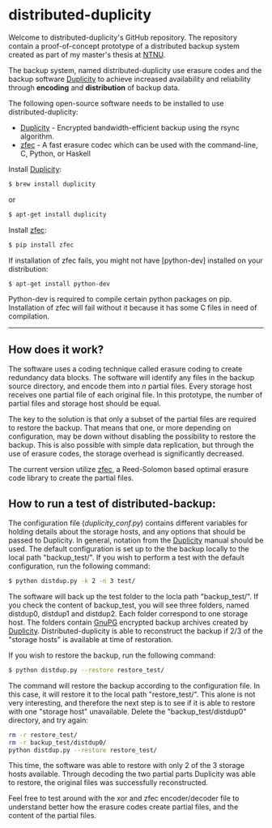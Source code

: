 distributed-duplicity
===================

Welcome to distributed-duplicity's GitHub repository. The repository contain a proof-of-concept prototype of a distributed backup system created as part of my master's thesis at [NTNU]. 

The backup system, named distributed-duplicity  use erasure codes and the backup software [Duplicity] to achieve increased availability and reliability through **encoding** and **distribution** of backup data.

The following open-source software needs to be installed to use distributed-duplicity:
* [Duplicity] - Encrypted bandwidth-efficient backup using the rsync algorithm.
* [zfec] - A fast erasure codec which can be used with the command-line, C, Python, or Haskell

Install [Duplicity]:
```sh
$ brew install duplicity
```
or
```sh
$ apt-get install duplicity
```
Install [zfec]:
```sh
$ pip install zfec
```

If installation of zfec fails, you might not have [python-dev] installed on your distribution:
```sh
$ apt-get install python-dev
```
Python-dev is required to compile certain python packages on pip. Installation of zfec will fail without it because it has some C files in need of compilation.

----------

[NTNU]:http://www.ntnu.no
[Duplicity]:http://duplicity.nongnu.org/
[zfec]:https://pypi.python.org/pypi/zfec
[GnuPG]:https://www.gnupg.org/


How does it work?
-------------
The software uses a coding technique called erasure coding to create redundancy data blocks. The software will identify any files in the backup source directory, and encode them into *n* partial files. Every storage host receives one partial file of each original file. In this prototype, the number of partial files and storage host should be equal.

The key to the solution is that only a subset of the partial files are required to restore the backup. That means that one, or more depending on configuration, may be down without disabling the possibility to restore the backup. This is also possible with simple data replication, but through the use of erasure codes, the storage overhead is significantly decreased.

The current version utilize [zfec], a Reed-Solomon based optimal erasure code library to create the partial files.

How to run a test of distributed-backup:
-------------

The configuration file (*duplicity_conf.py*) contains different variables for holding details about the storage hosts, and any options that should be passed to Duplicity. In general, notation from the [Duplicity] manual should be used. The default configuration is set up to the the backup locally to the local path "backup_test/". If you wish to perform a test with the default configuration, run the following command:
```sh
$ python distdup.py -k 2 -n 3 test/
```

The software will back up the test folder to the locla path "backup_test/". If you check the content of backup_test, you will see three folders, named distdup0, distdup1 and distdup2. Each folder correspond to one storage host. The folders contain [GnuPG] encrypted backup archives created by [Duplicity]. Distributed-duplicity is able to reconstruct the backup if 2/3 of the "storage hosts" is available at time of restoration.

If you wish to restore the backup, run the following command:
```sh
$ python distdup.py --restore restore_test/
```
The command will restore the backup according to the configuration file. In this case, it will restore it to the local path "restore_test/". This alone is not very interesting, and therefore the next step is to see if it is able to restore with one "storage host" unavailable. Delete the "backup_test/distdup0" directory, and try again:

```sh
rm -r restore_test/
rm -r backup_test/distdup0/
python distdup.py --restore restore_test/
```

This time, the software was able to restore with only 2 of the 3 storage hosts available. Through decoding the two partial parts Duplicity was able to restore, the original files was successfully reconstructed.


Feel free to test around with the xor and zfec encoder/decoder file to understand better how the erasure codes create partial files, and the content of the partial files.